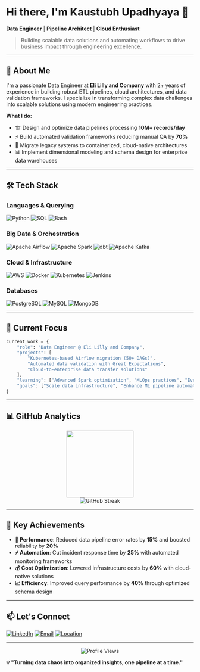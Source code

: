 # Hi there, I'm Kaustubh Upadhyaya 👋

**Data Engineer** | **Pipeline Architect** | **Cloud Enthusiast**

> Building scalable data solutions and automating workflows to drive business impact through engineering excellence.

---

## 🚀 About Me

I'm a passionate Data Engineer at **Eli Lilly and Company** with 2+ years of experience in building robust ETL pipelines, cloud architectures, and data validation frameworks. I specialize in transforming complex data challenges into scalable solutions using modern engineering practices.

**What I do:**
- 🏗️ Design and optimize data pipelines processing **10M+ records/day**
- ⚡ Build automated validation frameworks reducing manual QA by **70%**
- 🐳 Migrate legacy systems to containerized, cloud-native architectures
- 📊 Implement dimensional modeling and schema design for enterprise data warehouses

---

## 🛠️ Tech Stack

### **Languages & Querying**
![Python](https://img.shields.io/badge/Python-3776AB?style=for-the-badge&logo=python&logoColor=white)
![SQL](https://img.shields.io/badge/SQL-336791?style=for-the-badge&logo=postgresql&logoColor=white)
![Bash](https://img.shields.io/badge/Bash-4EAA25?style=for-the-badge&logo=gnu-bash&logoColor=white)

### **Big Data & Orchestration**
![Apache Airflow](https://img.shields.io/badge/Apache%20Airflow-017CEE?style=for-the-badge&logo=apache-airflow&logoColor=white)
![Apache Spark](https://img.shields.io/badge/Apache%20Spark-E25A1C?style=for-the-badge&logo=apache-spark&logoColor=white)
![dbt](https://img.shields.io/badge/dbt-FF694B?style=for-the-badge&logo=dbt&logoColor=white)
![Apache Kafka](https://img.shields.io/badge/Apache%20Kafka-231F20?style=for-the-badge&logo=apache-kafka&logoColor=white)

### **Cloud & Infrastructure**
![AWS](https://img.shields.io/badge/AWS-232F3E?style=for-the-badge&logo=amazon-aws&logoColor=white)
![Docker](https://img.shields.io/badge/Docker-2496ED?style=for-the-badge&logo=docker&logoColor=white)
![Kubernetes](https://img.shields.io/badge/Kubernetes-326CE5?style=for-the-badge&logo=kubernetes&logoColor=white)
![Jenkins](https://img.shields.io/badge/Jenkins-D24939?style=for-the-badge&logo=jenkins&logoColor=white)

### **Databases**
![PostgreSQL](https://img.shields.io/badge/PostgreSQL-336791?style=for-the-badge&logo=postgresql&logoColor=white)
![MySQL](https://img.shields.io/badge/MySQL-4479A1?style=for-the-badge&logo=mysql&logoColor=white)
![MongoDB](https://img.shields.io/badge/MongoDB-47A248?style=for-the-badge&logo=mongodb&logoColor=white)

---

## 🔭 Current Focus

```python
current_work = {
    "role": "Data Engineer @ Eli Lilly and Company",
    "projects": [
        "Kubernetes-based Airflow migration (50+ DAGs)",
        "Automated data validation with Great Expectations",
        "Cloud-to-enterprise data transfer solutions"
    ],
    "learning": ["Advanced Spark optimization", "MLOps practices", "Event-driven architectures"],
    "goals": ["Scale data infrastructure", "Enhance ML pipeline automation"]
}
```

---

## 📊 GitHub Analytics

<div align="center">
  <img height="180em" src="https://github-readme-stats.vercel.app/api/top-langs/?username=kaustubhupadhyaya&layout=compact&langs_count=8&theme=radical"/>
</div>

<div align="center">
  <img src="https://github-readme-streak-stats.herokuapp.com/?user=kaustubhupadhyaya&theme=radical" alt="GitHub Streak" />
</div>

---

## 🎯 Key Achievements

- **🚀 Performance**: Reduced data pipeline error rates by **15%** and boosted reliability by **20%**
- **⚡ Automation**: Cut incident response time by **25%** with automated monitoring frameworks
- **💰 Cost Optimization**: Lowered infrastructure costs by **60%** with cloud-native solutions
- **📈 Efficiency**: Improved query performance by **40%** through optimized schema design

---

## 📫 Let's Connect

[![LinkedIn](https://img.shields.io/badge/LinkedIn-0077B5?style=for-the-badge&logo=linkedin&logoColor=white)](https://linkedin.com/in/kaustubhupadhyaya)
[![Email](https://img.shields.io/badge/Email-D14836?style=for-the-badge&logo=gmail&logoColor=white)](mailto:kaustubhupadhya@gmail.com)
[![Location](https://img.shields.io/badge/Location-Bengaluru,_KA-FF6B6B?style=for-the-badge&logo=google-maps&logoColor=white)]()

---

<div align="center">
  <img src="https://komarev.com/ghpv/?username=kaustubhupadhyaya&color=blueviolet&style=for-the-badge" alt="Profile Views" />
</div>

**💡 "Turning data chaos into organized insights, one pipeline at a time."**
